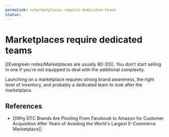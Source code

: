 ```yaml
---
permalink: n/marketplaces-require-dedicated-teams
status: 
---
```

# Marketplaces require dedicated teams

[[Evergreen notes/Marketplaces are usually 80-20]]. You don’t start selling in one if you’re not equipped to deal with the additional complexity.

Launching on a marketplace requires strong brand awareness, the right level of inventory, and probably a dedicated team to look after the marketplace.

## References

- [[Why DTC Brands Are Pivoting From Facebook to Amazon for Customer Acquisition After Years of Avoiding the World's Largest E-Commerce Marketplace]]
